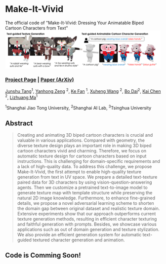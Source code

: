 # Make-It-Vivid
The official code of "Make-It-Vivid: Dressing Your Animatable Biped Cartoon Characters from Text"
<img src='pipeline.png'/>

### [Project Page](https://make-it-vivid.github.io/) | [Paper (ArXiv)](https://make-it-vivid.github.io/)


[Junshu Tang](https://junshutang.github.io/)<sup>1</sup>,
[Yanhong Zeng](https://zengyh1900.github.io/) <sup>2</sup>,
[Ke Fan](https://openreview.net/profile?id=~Ke_Fan2) <sup>1</sup>,
[Xuheng Wang](https://github.com/xUhEngwAng) <sup>2</sup>,
[Bo Dai](https://daibo.info/)<sup>2</sup>,
[Kai Chen](https://chenkai.site/) <sup>2</sup>,
[Lizhuang Ma](http://dmcv.sjtu.edu.cn/)<sup>1</sup>

<sup>1</sup>Shanghai Jiao Tong University, <sup>2</sup>Shanghai AI Lab, <sup>3</sup>Tsinghua University

## Abstract
> Creating and animating 3D biped cartoon characters is crucial and valuable in various applications. Compared with geometry, the diverse texture design plays an important role in making 3D biped cartoon characters vivid and charming. Therefore, we focus on automatic texture design for cartoon characters based on input instructions. This is challenging for domain-specific requirements and a lack of high-quality data. To address this challenge, we propose Make-It-Vivid, the first attempt to enable high-quality texture generation from text in UV space. We prepare a detailed text-texture paired data for 3D characters by using vision-question-answering agents. Then we customize a pretrained text-to-image model to generate texture map with template structure while preserving the natural 2D image knowledge. Furthermore, to enhance fine-grained details, we propose a novel adversarial learning scheme to shorten the domain gap between original dataset and realistic texture domain. Extensive experiments show that our approach outperforms current texture generation methods, resulting in efficient character texturing and faithful generation with prompts. Besides, we showcase various applications such as out of domain generation and texture stylization. We also provide an efficient generation system for automatic text-guided textured character generation and animation.

## Code is Comming Soon!
